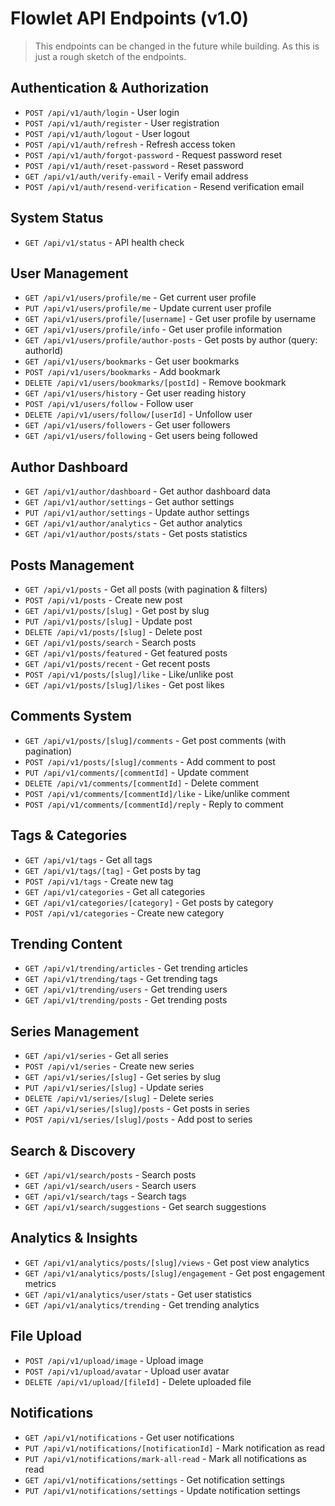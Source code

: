 # Flowlet API Endpoints (v1.0)

> This endpoints can be changed in the future while building. As this is just a rough sketch of the endpoints.

## Authentication & Authorization

- `POST /api/v1/auth/login` - User login
- `POST /api/v1/auth/register` - User registration
- `POST /api/v1/auth/logout` - User logout
- `POST /api/v1/auth/refresh` - Refresh access token
- `POST /api/v1/auth/forgot-password` - Request password reset
- `POST /api/v1/auth/reset-password` - Reset password
- `GET /api/v1/auth/verify-email` - Verify email address
- `POST /api/v1/auth/resend-verification` - Resend verification email

## System Status

- `GET /api/v1/status` - API health check

## User Management

- `GET /api/v1/users/profile/me` - Get current user profile
- `PUT /api/v1/users/profile/me` - Update current user profile
- `GET /api/v1/users/profile/[username]` - Get user profile by username
- `GET /api/v1/users/profile/info` - Get user profile information
- `GET /api/v1/users/profile/author-posts` - Get posts by author (query: authorId)
- `GET /api/v1/users/bookmarks` - Get user bookmarks
- `POST /api/v1/users/bookmarks` - Add bookmark
- `DELETE /api/v1/users/bookmarks/[postId]` - Remove bookmark
- `GET /api/v1/users/history` - Get user reading history
- `POST /api/v1/users/follow` - Follow user
- `DELETE /api/v1/users/follow/[userId]` - Unfollow user
- `GET /api/v1/users/followers` - Get user followers
- `GET /api/v1/users/following` - Get users being followed

## Author Dashboard

- `GET /api/v1/author/dashboard` - Get author dashboard data
- `GET /api/v1/author/settings` - Get author settings
- `PUT /api/v1/author/settings` - Update author settings
- `GET /api/v1/author/analytics` - Get author analytics
- `GET /api/v1/author/posts/stats` - Get posts statistics

## Posts Management

- `GET /api/v1/posts` - Get all posts (with pagination & filters)
- `POST /api/v1/posts` - Create new post
- `GET /api/v1/posts/[slug]` - Get post by slug
- `PUT /api/v1/posts/[slug]` - Update post
- `DELETE /api/v1/posts/[slug]` - Delete post
- `GET /api/v1/posts/search` - Search posts
- `GET /api/v1/posts/featured` - Get featured posts
- `GET /api/v1/posts/recent` - Get recent posts
- `POST /api/v1/posts/[slug]/like` - Like/unlike post
- `GET /api/v1/posts/[slug]/likes` - Get post likes

## Comments System

- `GET /api/v1/posts/[slug]/comments` - Get post comments (with pagination)
- `POST /api/v1/posts/[slug]/comments` - Add comment to post
- `PUT /api/v1/comments/[commentId]` - Update comment
- `DELETE /api/v1/comments/[commentId]` - Delete comment
- `POST /api/v1/comments/[commentId]/like` - Like/unlike comment
- `POST /api/v1/comments/[commentId]/reply` - Reply to comment

## Tags & Categories

- `GET /api/v1/tags` - Get all tags
- `GET /api/v1/tags/[tag]` - Get posts by tag
- `POST /api/v1/tags` - Create new tag
- `GET /api/v1/categories` - Get all categories
- `GET /api/v1/categories/[category]` - Get posts by category
- `POST /api/v1/categories` - Create new category

## Trending Content

- `GET /api/v1/trending/articles` - Get trending articles
- `GET /api/v1/trending/tags` - Get trending tags
- `GET /api/v1/trending/users` - Get trending users
- `GET /api/v1/trending/posts` - Get trending posts

## Series Management

- `GET /api/v1/series` - Get all series
- `POST /api/v1/series` - Create new series
- `GET /api/v1/series/[slug]` - Get series by slug
- `PUT /api/v1/series/[slug]` - Update series
- `DELETE /api/v1/series/[slug]` - Delete series
- `GET /api/v1/series/[slug]/posts` - Get posts in series
- `POST /api/v1/series/[slug]/posts` - Add post to series

## Search & Discovery

- `GET /api/v1/search/posts` - Search posts
- `GET /api/v1/search/users` - Search users
- `GET /api/v1/search/tags` - Search tags
- `GET /api/v1/search/suggestions` - Get search suggestions

## Analytics & Insights

- `GET /api/v1/analytics/posts/[slug]/views` - Get post view analytics
- `GET /api/v1/analytics/posts/[slug]/engagement` - Get post engagement metrics
- `GET /api/v1/analytics/user/stats` - Get user statistics
- `GET /api/v1/analytics/trending` - Get trending analytics

## File Upload

- `POST /api/v1/upload/image` - Upload image
- `POST /api/v1/upload/avatar` - Upload user avatar
- `DELETE /api/v1/upload/[fileId]` - Delete uploaded file

## Notifications

- `GET /api/v1/notifications` - Get user notifications
- `PUT /api/v1/notifications/[notificationId]` - Mark notification as read
- `PUT /api/v1/notifications/mark-all-read` - Mark all notifications as read
- `GET /api/v1/notifications/settings` - Get notification settings
- `PUT /api/v1/notifications/settings` - Update notification settings
